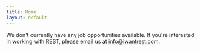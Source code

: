```yaml
---
title: Home
layout: default
---
```


We don't currently have any job opportunities available. If you're interested in working with REST, please email us at [info@iwantrest.com](mailto:info@iwantrest.com).
